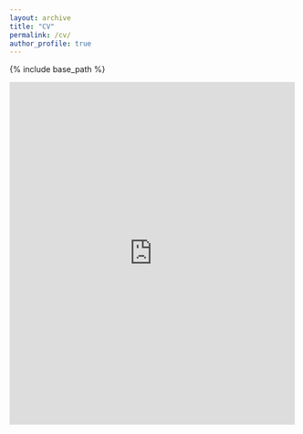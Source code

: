 ```yaml
---
layout: archive
title: "CV"
permalink: /cv/
author_profile: true
---
```


{% include base_path %}



<embed src="https://gerbenzaagsma.github.io/files/Zaagsma-CV-20240419.pdf" type="application/pdf" width="500px" height="600px" />

